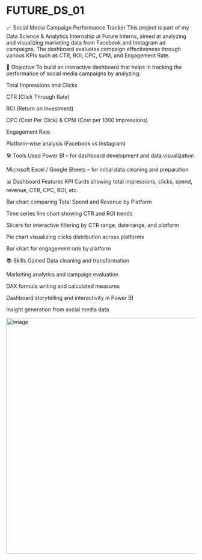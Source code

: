 # FUTURE_DS_01

📈 Social Media Campaign Performance Tracker
This project is part of my Data Science & Analytics Internship at Future Interns, aimed at analyzing and visualizing marketing data from Facebook and Instagram ad campaigns. The dashboard evaluates campaign effectiveness through various KPIs such as CTR, ROI, CPC, CPM, and Engagement Rate.

📌 Objective
To build an interactive dashboard that helps in tracking the performance of social media campaigns by analyzing:

Total Impressions and Clicks

CTR (Click Through Rate)

ROI (Return on Investment)

CPC (Cost Per Click) & CPM (Cost per 1000 Impressions)

Engagement Rate

Platform-wise analysis (Facebook vs Instagram)

🛠 Tools Used
Power BI – for dashboard development and data visualization

Microsoft Excel / Google Sheets – for initial data cleaning and preparation


📊 Dashboard Features
KPI Cards showing total impressions, clicks, spend, revenue, CTR, CPC, ROI, etc.

Bar chart comparing Total Spend and Revenue by Platform

Time series line chart showing CTR and ROI trends

Slicers for interactive filtering by CTR range, date range, and platform

Pie chart visualizing clicks distribution across platforms

Bar chart for engagement rate by platform

📚 Skills Gained
Data cleaning and transformation

Marketing analytics and campaign evaluation

DAX formula writing and calculated measures

Dashboard storytelling and interactivity in Power BI

Insight generation from social media data


<img width="1117" height="627" alt="image" src="https://github.com/user-attachments/assets/063cf738-4f62-4b99-9bd5-74cc0121f2df" />

